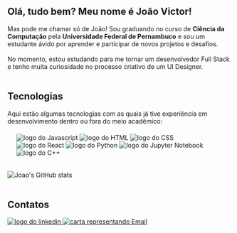 <h2>Olá, tudo bem? Meu nome é João Victor!</h2>
Mas pode me chamar só de João! Sou graduando no curso de <b>Ciência da Computação</b> pela <b>Universidade Federal de Pernambuco</b> e sou um estudante ávido por aprender e participar de novos projetos e desafios.
<br>
<br>
No momento, estou estudando para me tornar um desenvolvedor Full Stack e tenho muita curiosidade no processo criativo de um UI Designer.
<br>
<br>

<h2>Tecnologias</h2>
Aqui estão algumas tecnologias com as quais já tive experiência em desenvolvimento dentro ou fora do meio acadêmico:
<div style="height: 50px; display: inline-block; padding:20px;">
<img src="https://icongr.am/devicon/javascript-original.svg?size=128&color=currentColor" alt="logo do Javascript">
<img src="https://icongr.am/devicon/html5-original.svg?size=128&color=currentColor" alt="logo do HTML">
<img src="https://icongr.am/devicon/css3-original.svg?size=128&color=currentColor" alt="logo do CSS">
<img src="https://icongr.am/devicon/react-original.svg?size=128&color=currentColor" alt="logo do React">
<img src="https://icongr.am/devicon/python-original.svg?size=128&color=currentColor" alt="logo do Python">
<img src="https://upload.wikimedia.org/wikipedia/commons/thumb/3/38/Jupyter_logo.svg/44px-Jupyter_logo.svg.png?20190118024747" alt="logo do Jupyter Notebook">
<img src="https://icongr.am/devicon/cplusplus-line.svg?size=128&color=currentColor" alt="logo do C++">
</div>

![Joao's GitHub stats](https://github-readme-stats.vercel.app/api?username=joyvixtor&show_icons=true&theme=moltack&)
<br>
<br>
<h2>Contatos</h2>

<div style="height:50px; display: inline-block; float: left">

<a href="https://www.linkedin.com/in/joaovicmelobez/">
<img src="https://img.icons8.com/?size=512&id=13930&format=png" alt="logo do linkedin">
</a>
<a href="mailto: joaovicmelobez@gmail.com">
<img src="https://img.icons8.com/?size=512&id=12623&format=png" alt="carta representando Email">
</a>

</div>
